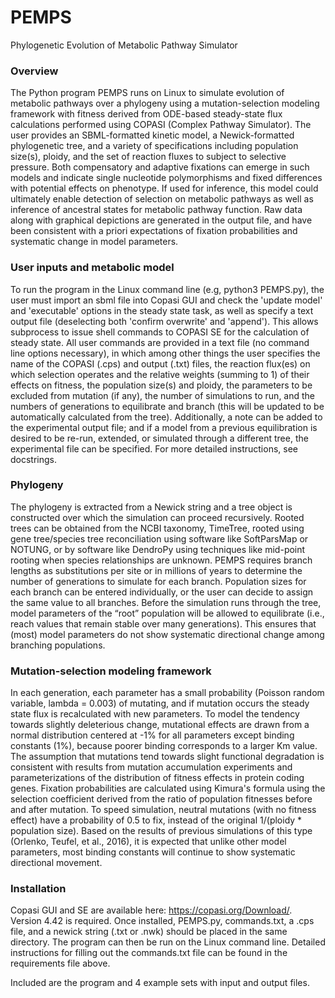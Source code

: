 # PEMPS
Phylogenetic Evolution of Metabolic Pathway Simulator

### Overview
The Python program PEMPS runs on Linux to simulate evolution of metabolic pathways over a phylogeny using a mutation-selection modeling framework with fitness derived from ODE-based steady-state flux calculations performed using COPASI (Complex Pathway Simulator). The user provides an SBML-formatted kinetic model, a Newick-formatted phylogenetic tree, and a variety of specifications including population size(s), ploidy, and the set of reaction fluxes to subject to selective pressure. Both compensatory and adaptive fixations can emerge in such models and indicate single nucleotide polymorphisms and fixed differences with potential effects on phenotype. If used for inference, this model could ultimately enable detection of selection on metabolic pathways as well as inference of ancestral states for metabolic pathway function. Raw data along with graphical depictions are generated in the output file, and have been consistent with a priori expectations of fixation probabilities and systematic change in model parameters.

### User inputs and metabolic model
To run the program in the Linux command line (e.g, python3 PEMPS.py), the user must import an sbml file into Copasi GUI and check the 'update model' and 'executable' options in the steady state task, as well as specify a text output file (deselecting both 'confirm overwrite' and 'append'). This allows subprocess to issue shell commands to COPASI SE for the calculation of steady state. All user commands are provided in a text file (no command line options necessary), in which among other things the user specifies the name of the COPASI (.cps) and output (.txt) files, the reaction flux(es) on which selection operates and the relative weights (summing to 1) of their effects on fitness, the population size(s) and ploidy, the parameters to be excluded from mutation (if any), the number of simulations to run, and the numbers of generations to equilibrate and branch (this will be updated to be automatically calculated from the tree). Additionally, a note can be added to the experimental output file; and if a model from a previous equilibration is desired to be re-run, extended, or simulated through a different tree, the experimental file can be specified. For more detailed instructions, see docstrings. 

### Phylogeny
The phylogeny is extracted from a Newick string and a tree object is constructed over which the simulation can proceed recursively. Rooted trees can be obtained from the NCBI taxonomy, TimeTree, rooted using gene tree/species tree reconciliation using software like SoftParsMap or NOTUNG, or by software like DendroPy using techniques like mid-point rooting when species relationships are unknown. PEMPS requires branch lengths as substitutions per site or in millions of years to determine the number of generations to simulate for each branch. Population sizes for each branch can be entered individually, or the user can decide to assign the same value to all branches. Before the simulation runs through the tree, model parameters of the “root” population will be allowed to equilibrate (i.e., reach values that remain stable over many generations). This ensures that (most) model parameters do not show systematic directional change among branching populations.

### Mutation-selection modeling framework
In each generation, each parameter has a small probability (Poisson random variable, lambda = 0.003) of mutating, and if mutation occurs the steady state flux is recalculated with new parameters. To model the tendency towards slightly deleterious change, mutational effects are drawn from a normal distribution centered at -1% for all parameters except binding constants (1%), because poorer binding corresponds to a larger Km value. The assumption that mutations tend towards slight functional degradation is consistent with results from mutation accumulation experiments and parameterizations of the distribution of fitness effects in protein coding genes. Fixation probabilities are calculated using Kimura's formula using the selection coefficient derived from the ratio of population fitnesses before and after mutation. To speed simulation, neutral mutations (with no fitness effect) have a probability of 0.5 to fix, instead of the original 1/(ploidy * population size). Based on the results of previous simulations of this type (Orlenko, Teufel, et al., 2016), it is expected that unlike other model parameters, most binding constants will continue to show systematic directional movement.

### Installation
Copasi GUI and SE are available here: https://copasi.org/Download/. Version 4.42 is required. Once installed, PEMPS.py, commands.txt, a .cps file, and a newick string (.txt or .nwk) should be placed in the same directory. The program can then be run on the Linux command line. Detailed instructions for filling out the commands.txt file can be found in the requirements file above.

Included are the program and 4 example sets with input and output files.

